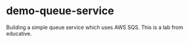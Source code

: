 # demo-queue-service

Building a simple queue service which uses AWS SQS. This is a lab from educative.